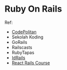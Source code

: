 # Ruby On Rails

Ref:

* [CodePolitan](https://www.codepolitan.com/) 
* Sekolah Koding
* GoRails 
* Railscasts 
* RubyTapas
* [IdRails](http://idrails.com/)
* [React Rails Course](https://learnetto.com/tutorials/quick-introduction-to-key-react-concepts)